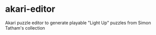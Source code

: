 # akari-editor
Akari puzzle editor to generate playable "Light Up" puzzles from Simon Tatham's collection
